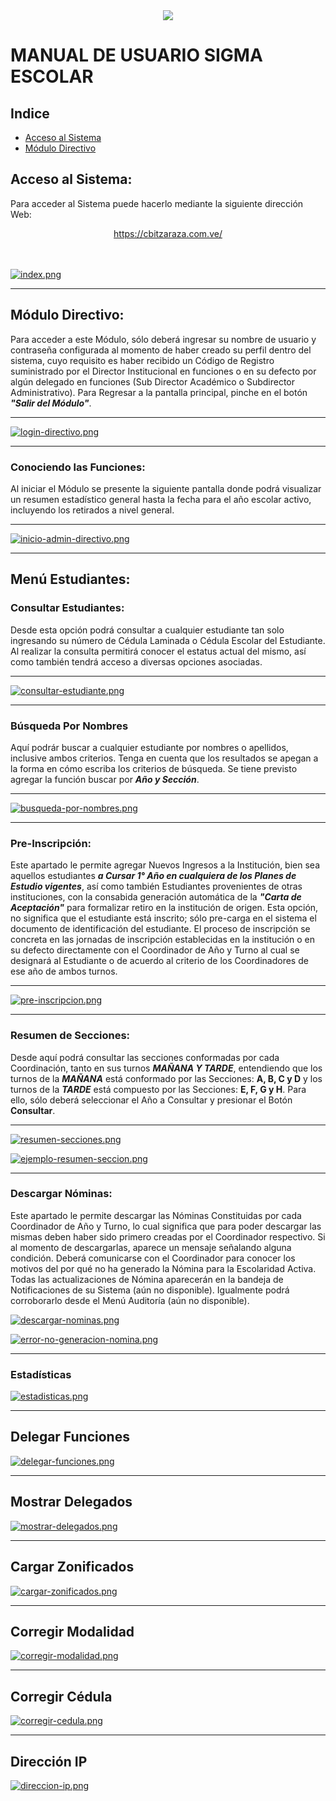 <center>
   <a href="http:/cbitzaraza.com.ve/"><img src="https://i.pinimg.com/474x/aa/7a/1c/aa7a1ccaf2bfbca53eb46f9c3f8d8388.jpg" /></a>
</center>

# MANUAL DE USUARIO SIGMA ESCOLAR

## Indice
* [Acceso al Sistema](#acceso-al-sistema)
* [Módulo Directivo](#módulo-directivo)



## Acceso al Sistema:
Para acceder al Sistema puede hacerlo mediante la siguiente dirección Web:
<center>
  <a target="_blank" href="https://cbitzaraza.com.ve/">https://cbitzaraza.com.ve/</a>
</center>
<br><br>

[![index.png](https://i.postimg.cc/GphfSzcf/index.png)](https://postimg.cc/w1ZF1XR5)
<br>
<hr>

## Módulo Directivo:
Para acceder a este Módulo, sólo deberá ingresar su nombre de usuario y contraseña configurada al momento de haber creado su perfil dentro del sistema, cuyo requisito es haber recibido un Código de Registro suministrado por el Director Institucional en funciones o en su defecto por algún delegado en funciones (Sub Director Académico o Subdirector Administrativo). Para Regresar a la pantalla principal, pinche en el botón ***"Salir del Módulo"***.

<hr>

[![login-directivo.png](https://i.postimg.cc/PJtvmLb1/login-directivo.png)](https://postimg.cc/8J0CGz0C)

<hr>

### Conociendo las Funciones:
Al iniciar el Módulo se presente la siguiente pantalla donde podrá visualizar un resumen estadístico general hasta la fecha para el año escolar activo, incluyendo los retirados a nivel general.
<hr>

[![inicio-admin-directivo.png](https://i.postimg.cc/yYDY2XNk/inicio-admin-directivo.png)](https://postimg.cc/nCtJDmBJ)

<hr>

## Menú Estudiantes:

### Consultar Estudiantes:
Desde esta opción podrá consultar a cualquier estudiante tan solo ingresando su número de Cédula Laminada o Cédula Escolar del Estudiante. Al realizar la consulta permitirá conocer el estatus actual del mismo, así como también tendrá acceso a diversas opciones asociadas.

<hr>

[![consultar-estudiante.png](https://i.postimg.cc/qRFWKnH5/consultar-estudiante.png)](https://postimg.cc/DJqCkSZr)

<hr>

### Búsqueda Por Nombres
Aquí podrár buscar a cualquier estudiante por nombres o apellidos, inclusive ambos criterios. Tenga en cuenta que los resultados se apegan a la forma en cómo escriba los criterios de búsqueda. Se tiene previsto agregar la función buscar por ***Año y Sección***.

<hr>

[![busqueda-por-nombres.png](https://i.postimg.cc/jjpFdTHp/busqueda-por-nombres.png)](https://postimg.cc/XZg8QTDL)


<hr>

### Pre-Inscripción:
Este apartado le permite agregar Nuevos Ingresos a la Institución, bien sea aquellos estudiantes ***a Cursar 1° Año en cualquiera de los Planes de Estudio vigentes***, así como también Estudiantes provenientes de otras instituciones, con la consabida generación automática de la ***"Carta de Aceptación"*** para formalizar retiro en la institución de origen. Esta opción, no significa que el estudiante está inscrito; sólo pre-carga en el sistema el documento de identificación del estudiante. El proceso de inscripción se concreta en las jornadas de inscripción establecidas en la institución o en su defecto directamente con el Coordinador de Año y Turno al cual se designará al Estudiante o de acuerdo al criterio de los Coordinadores de ese año de ambos turnos.

<hr>

[![pre-inscripcion.png](https://i.postimg.cc/jjpFdTHp/pre-inscripcion.png)](https://postimg.cc/XZg8QTDL)

<hr>


### Resumen de Secciones:
Desde aquí podrá consultar las secciones conformadas por cada Coordinación, tanto en sus turnos ***MAÑANA Y TARDE***, entendiendo que los turnos de la ***MAÑANA*** está conformado por las Secciones: **A, B, C y D** y los turnos de la ***TARDE*** está compuesto por las Secciones: **E, F, G y H**. Para ello, sólo deberá seleccionar el Año a Consultar y presionar el Botón **Consultar**.

<hr>

[![resumen-secciones.png](https://i.postimg.cc/D0Msnvss/resumen-secciones.png)](https://postimg.cc/1VD4KZv5)

[![ejemplo-resumen-seccion.png](https://i.postimg.cc/XvXDs7W5/ejemplo-resumen-seccion.png)](https://postimg.cc/bGcTJPsY)

<hr>

### Descargar Nóminas:
Este apartado le permite descargar las Nóminas Constituidas por cada Coordinador de Año y Turno, lo cual significa que para poder descargar las mismas deben haber sido primero creadas por el Coordinador respectivo. Si al momento de descargarlas, aparece un mensaje señalando alguna condición. Deberá comunicarse con el Coordinador para conocer los motivos del por qué no ha generado la Nómina para la Escolaridad Activa. Todas las actualizaciones de Nómina aparecerán en la bandeja de Notificaciones de su Sistema (aún no disponible). Igualmente podrá corroborarlo desde el Menú Auditoría (aún no disponible).

[![descargar-nominas.png](https://i.postimg.cc/YqTgPStB/descargar-nominas.png)](https://postimg.cc/CzHzBSZc)

[![error-no-generacion-nomina.png](https://i.postimg.cc/Y0pb5pgM/error-no-generacion-nomina.png)](https://postimg.cc/G85FYnq5)

<hr>

### Estadísticas 

[![estadisticas.png](https://i.postimg.cc/hG1dhbTK/estadisticas.png)](https://postimg.cc/rdzmP4fH)


<hr>

## Delegar Funciones

[![delegar-funciones.png](https://i.postimg.cc/bJFd26Jf/delegar-funciones.png)](https://postimg.cc/DJL79PLx)

<hr>

## Mostrar Delegados

[![mostrar-delegados.png](https://i.postimg.cc/DwK0s420/mostrar-delegados.png)](https://postimg.cc/jLZRY5nY)

<hr>

## Cargar Zonificados


[![cargar-zonificados.png](https://i.postimg.cc/pLYTBVTZ/cargar-zonificados.png)](https://postimg.cc/tsJpqjFZ)


<hr>

## Corregir Modalidad

[![corregir-modalidad.png](https://i.postimg.cc/GmrYR5TX/corregir-modalidad.png)](https://postimg.cc/qzbgXQLK)


<hr>


## Corregir Cédula

[![corregir-cedula.png](https://i.postimg.cc/fbq0xW2P/corregir-cedula.png)](https://postimg.cc/KKLzbby7)


<hr>


## Dirección IP

[![direccion-ip.png](https://i.postimg.cc/mksZ90sq/direccion-ip.png)](https://postimg.cc/N9dwqCL7)


